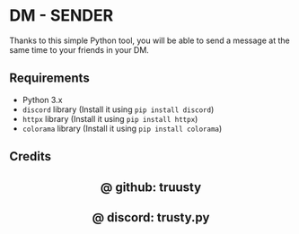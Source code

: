 # DM - SENDER

Thanks to this simple Python tool, you will be able to send a message at the same time to your friends in your DM.

## Requirements
- Python 3.x
- `discord` library (Install it using `pip install discord`)
- `httpx` library (Install it using `pip install httpx`)
- `colorama` library (Install it using `pip install colorama`)

## Credits

<h2 align="center"> @ github: truusty </h2>
<h2 align="center"> @ discord: trusty.py </h2>

